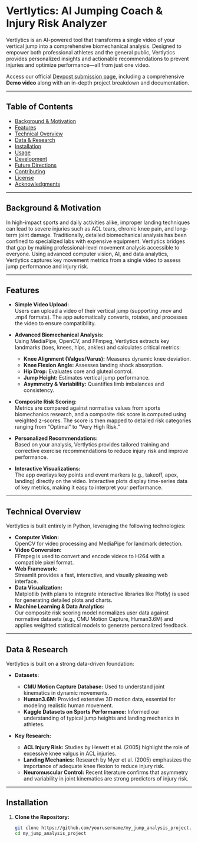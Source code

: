 # Vertlytics: AI Jumping Coach & Injury Risk Analyzer

Vertlytics is an AI-powered tool that transforms a single video of your vertical jump into a comprehensive biomechanical analysis. Designed to empower both professional athletes and the general public, Vertlytics provides personalized insights and actionable recommendations to prevent injuries and optimize performance—all from just one video.

Access our official [Devpost submission page](https://devpost.com/software/hello-jmohbp), including a comprehensive **Demo video** along with an in-depth project breakdown and documentation.

---

## Table of Contents

- [Background & Motivation](#background--motivation)
- [Features](#features)
- [Technical Overview](#technical-overview)
- [Data & Research](#data--research)
- [Installation](#installation)
- [Usage](#usage)
- [Development](#development)
- [Future Directions](#future-directions)
- [Contributing](#contributing)
- [License](#license)
- [Acknowledgments](#acknowledgments)

---

## Background & Motivation

In high-impact sports and daily activities alike, improper landing techniques can lead to severe injuries such as ACL tears, chronic knee pain, and long-term joint damage. Traditionally, detailed biomechanical analysis has been confined to specialized labs with expensive equipment. Vertlytics bridges that gap by making professional-level movement analysis accessible to everyone. Using advanced computer vision, AI, and data analytics, Vertlytics captures key movement metrics from a single video to assess jump performance and injury risk.

---

## Features

- **Simple Video Upload:**  
  Users can upload a video of their vertical jump (supporting .mov and .mp4 formats). The app automatically converts, rotates, and processes the video to ensure compatibility.

- **Advanced Biomechanical Analysis:**  
  Using MediaPipe, OpenCV, and FFmpeg, Vertlytics extracts key landmarks (toes, knees, hips, ankles) and calculates critical metrics:
  - **Knee Alignment (Valgus/Varus):** Measures dynamic knee deviation.
  - **Knee Flexion Angle:** Assesses landing shock absorption.
  - **Hip Drop:** Evaluates core and gluteal control.
  - **Jump Height:** Estimates vertical jump performance.
  - **Asymmetry & Variability:** Quantifies limb imbalances and consistency.

- **Composite Risk Scoring:**  
  Metrics are compared against normative values from sports biomechanics research, and a composite risk score is computed using weighted z-scores. The score is then mapped to detailed risk categories ranging from “Optimal” to “Very High Risk.”

- **Personalized Recommendations:**  
  Based on your analysis, Vertlytics provides tailored training and corrective exercise recommendations to reduce injury risk and improve performance.

- **Interactive Visualizations:**  
  The app overlays key points and event markers (e.g., takeoff, apex, landing) directly on the video. Interactive plots display time-series data of key metrics, making it easy to interpret your performance.

---

## Technical Overview

Vertlytics is built entirely in Python, leveraging the following technologies:

- **Computer Vision:**  
  OpenCV for video processing and MediaPipe for landmark detection.
- **Video Conversion:**  
  FFmpeg is used to convert and encode videos to H264 with a compatible pixel format.
- **Web Framework:**  
  Streamlit provides a fast, interactive, and visually pleasing web interface.
- **Data Visualization:**  
  Matplotlib (with plans to integrate interactive libraries like Plotly) is used for generating detailed plots and charts.
- **Machine Learning & Data Analytics:**  
  Our composite risk scoring model normalizes user data against normative datasets (e.g., CMU Motion Capture, Human3.6M) and applies weighted statistical models to generate personalized feedback.

---

## Data & Research

Vertlytics is built on a strong data-driven foundation:

- **Datasets:**  
  - **CMU Motion Capture Database:** Used to understand joint kinematics in dynamic movements.
  - **Human3.6M:** Provided extensive 3D motion data, essential for modeling realistic human movement.
  - **Kaggle Datasets on Sports Performance:** Informed our understanding of typical jump heights and landing mechanics in athletes.

- **Key Research:**  
  - **ACL Injury Risk:** Studies by Hewett et al. (2005) highlight the role of excessive knee valgus in ACL injuries.
  - **Landing Mechanics:** Research by Myer et al. (2005) emphasizes the importance of adequate knee flexion to reduce injury risk.
  - **Neuromuscular Control:** Recent literature confirms that asymmetry and variability in joint kinematics are strong predictors of injury risk.

---

## Installation

1. **Clone the Repository:**
   ```bash
   git clone https://github.com/yourusername/my_jump_analysis_project.git
   cd my_jump_analysis_project
   
